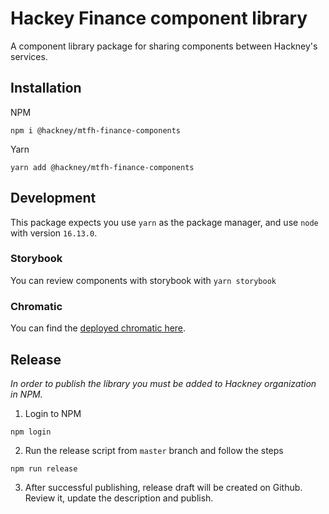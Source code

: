 # Hackey Finance component library

A component library package for sharing components between Hackney's services.

## Installation

NPM

```
npm i @hackney/mtfh-finance-components
```

Yarn

```
yarn add @hackney/mtfh-finance-components
```

## Development

This package expects you use `yarn` as the package manager, and use `node` with version `16.13.0`.

### Storybook

You can review components with storybook with `yarn storybook`

### Chromatic

You can find the [deployed chromatic here](https://www.chromatic.com/library?appId=61f0267fc8e670003a291a88).

## Release

_In order to publish the library you must be added to Hackney organization in NPM._

1. Login to NPM

```
npm login
```

2. Run the release script from `master` branch and follow the steps

```
npm run release
```

3. After successful publishing, release draft will be created on Github. Review it, update the description and publish.
